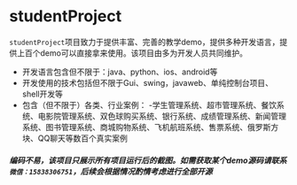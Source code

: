 # studentProject
`studentProject`项目致力于提供丰富、完善的教学demo，提供多种开发语言，提供上百个demo可以直接拿来使用。该项目由多为开发人员共同维护。

 - 开发语言包含但不限于：java、python、ios、android等  
 - 开发使用的技术包括但不限于Gui、swing，javaweb、单纯控制台项目、shell开发等   
 - 包含（但不限于）各类、行业案例： 
 -学生管理系统、超市管理系统、餐饮系统、电影院管理系统、双色球购买系统、银行系统、成绩管理系统、新闻管理系统、图书管理系统、商城购物系统、飞机航班系统、售票系统、俄罗斯方块、QQ聊天等数百个真实案例


##### 编码不易，该项目只展示所有项目运行后的截图。如需获取某个demo源码请联系`微信：15838306751`，后续会根据情况酌情考虑进行全部开源
